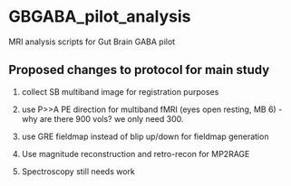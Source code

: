 # GBGABA_pilot_analysis
 MRI analysis scripts for Gut Brain GABA pilot 
 
 ## Proposed changes to protocol for main study
 
 1. collect SB multiband image for registration purposes
 
 1. use P>>A PE direction for multiband fMRI (eyes open resting, MB 6) - why are there 900 vols? we only need 300.
 
 1. use GRE fieldmap instead of blip up/down for fieldmap generation
 
 1. Use magnitude reconstruction and retro-recon for MP2RAGE 
 
 1. Spectroscopy still needs work
